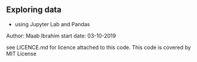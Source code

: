 ## Exploring data
- using Jupyter Lab and Pandas

Author: Maab Ibrahim
start date: 03-10-2019

see LICENCE.md for licence attached to this code. This code is covered by MIT License

